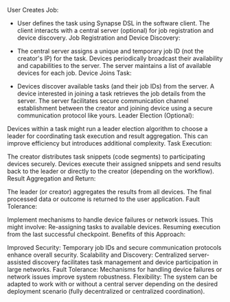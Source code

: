 User Creates Job:

- User defines the task using Synapse DSL in the software client.
The client interacts with a central server (optional) for job registration and device discovery.
Job Registration and Device Discovery:

- The central server assigns a unique and temporary job ID (not the creator's IP) for the task.
Devices periodically broadcast their availability and capabilities to the server.
The server maintains a list of available devices for each job.
Device Joins Task:

- Devices discover available tasks (and their job IDs) from the server.
A device interested in joining a task retrieves the job details from the server.
The server facilitates secure communication channel establishment between the creator and joining device using a secure communication protocol like yours.
Leader Election (Optional):

Devices within a task might run a leader election algorithm to choose a leader for coordinating task execution and result aggregation. This can improve efficiency but introduces additional complexity.
Task Execution:

The creator distributes task snippets (code segments) to participating devices securely.
Devices execute their assigned snippets and send results back to the leader or directly to the creator (depending on the workflow).
Result Aggregation and Return:

The leader (or creator) aggregates the results from all devices.
The final processed data or outcome is returned to the user application.
Fault Tolerance:

Implement mechanisms to handle device failures or network issues. This might involve:
Re-assigning tasks to available devices.
Resuming execution from the last successful checkpoint.
Benefits of this Approach:

Improved Security: Temporary job IDs and secure communication protocols enhance overall security.
Scalability and Discovery: Centralized server-assisted discovery facilitates task management and device participation in large networks.
Fault Tolerance: Mechanisms for handling device failures or network issues improve system robustness.
Flexibility: The system can be adapted to work with or without a central server depending on the desired deployment scenario (fully decentralized or centralized coordination).
